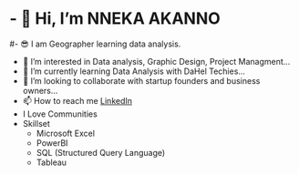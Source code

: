 # - 👋 Hi, I’m NNEKA AKANNO

#- 😎 I am Geographer learning data analysis.
- 👀 I’m interested in Data analysis, Graphic Design, Project Managment...
- 🌱 I’m currently learning Data Analysis with DaHel Techies...
- 💞️ I’m looking to collaborate with startup founders and business owners...
- 📫 How to reach me [LinkedIn](https://www.linkedin.com/in/nneka-akanno?utm_source=share&utm_campaign=share_via&utm_content=profile&utm_medium=android_app)
- I Love Communities
- Skillset
  - Microsoft Excel
  - PowerBI
  - SQL (Structured Query Language)
  - Tableau
<!---
MarySabestine/MarySabestine is a ✨ special ✨ repository because its `README.md` (this file) appears on your GitHub profile.
You can click the Preview link to take a look at your changes.
--->
